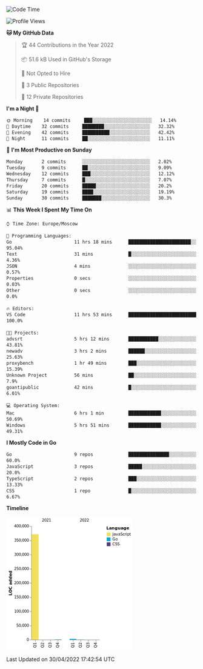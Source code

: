 <!--START_SECTION:waka-->
![Code Time](http://img.shields.io/badge/Code%20Time-289%20hrs%2027%20mins-blue)

![Profile Views](http://img.shields.io/badge/Profile%20Views-0-blue)

**🐱 My GitHub Data** 

> 🏆 44 Contributions in the Year 2022
 > 
> 📦 51.6 kB Used in GitHub's Storage 
 > 
> 🚫 Not Opted to Hire
 > 
> 📜 3 Public Repositories 
 > 
> 🔑 12 Private Repositories  
 > 
**I'm a Night 🦉** 

```text
🌞 Morning    14 commits     ███░░░░░░░░░░░░░░░░░░░░░░   14.14% 
🌆 Daytime    32 commits     ████████░░░░░░░░░░░░░░░░░   32.32% 
🌃 Evening    42 commits     ██████████░░░░░░░░░░░░░░░   42.42% 
🌙 Night      11 commits     ██░░░░░░░░░░░░░░░░░░░░░░░   11.11%

```
📅 **I'm Most Productive on Sunday** 

```text
Monday       2 commits      ░░░░░░░░░░░░░░░░░░░░░░░░░   2.02% 
Tuesday      9 commits      ██░░░░░░░░░░░░░░░░░░░░░░░   9.09% 
Wednesday    12 commits     ███░░░░░░░░░░░░░░░░░░░░░░   12.12% 
Thursday     7 commits      █░░░░░░░░░░░░░░░░░░░░░░░░   7.07% 
Friday       20 commits     █████░░░░░░░░░░░░░░░░░░░░   20.2% 
Saturday     19 commits     ████░░░░░░░░░░░░░░░░░░░░░   19.19% 
Sunday       30 commits     ███████░░░░░░░░░░░░░░░░░░   30.3%

```


📊 **This Week I Spent My Time On** 

```text
⌚︎ Time Zone: Europe/Moscow

💬 Programming Languages: 
Go                       11 hrs 18 mins      ███████████████████████░░   95.04% 
Text                     31 mins             █░░░░░░░░░░░░░░░░░░░░░░░░   4.36% 
JSON                     4 mins              ░░░░░░░░░░░░░░░░░░░░░░░░░   0.57% 
Properties               0 secs              ░░░░░░░░░░░░░░░░░░░░░░░░░   0.03% 
Other                    0 secs              ░░░░░░░░░░░░░░░░░░░░░░░░░   0.0%

🔥 Editors: 
VS Code                  11 hrs 53 mins      █████████████████████████   100.0%

🐱‍💻 Projects: 
advsrt                   5 hrs 12 mins       ███████████░░░░░░░░░░░░░░   43.81% 
newadv                   3 hrs 2 mins        ██████░░░░░░░░░░░░░░░░░░░   25.63% 
proxybench               1 hr 49 mins        ███░░░░░░░░░░░░░░░░░░░░░░   15.39% 
Unknown Project          56 mins             ██░░░░░░░░░░░░░░░░░░░░░░░   7.9% 
goantipublic             42 mins             █░░░░░░░░░░░░░░░░░░░░░░░░   6.01%

💻 Operating System: 
Mac                      6 hrs 1 min         ████████████░░░░░░░░░░░░░   50.69% 
Windows                  5 hrs 51 mins       ████████████░░░░░░░░░░░░░   49.31%

```

**I Mostly Code in Go** 

```text
Go                       9 repos             ███████████████░░░░░░░░░░   60.0% 
JavaScript               3 repos             █████░░░░░░░░░░░░░░░░░░░░   20.0% 
TypeScript               2 repos             ███░░░░░░░░░░░░░░░░░░░░░░   13.33% 
CSS                      1 repo              █░░░░░░░░░░░░░░░░░░░░░░░░   6.67%

```


**Timeline**

![Chart not found](https://raw.githubusercontent.com/jeezft/jeezft/main/charts/bar_graph.png) 


 Last Updated on 30/04/2022 17:42:54 UTC
<!--END_SECTION:waka-->
